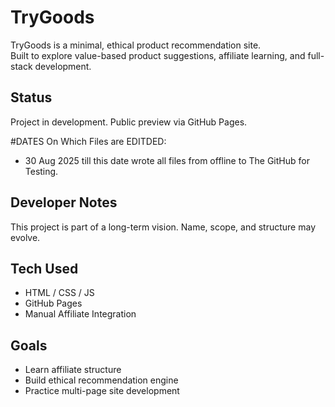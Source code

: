 # TryGoods

TryGoods is a minimal, ethical product recommendation site.  
Built to explore value-based product suggestions, affiliate learning, and full-stack development.

## Status
Project in development. Public preview via GitHub Pages.

#DATES On Which Files are EDITDED:
- 30 Aug 2025 till this date wrote all files from offline to The GitHub for Testing.

## Developer Notes
This project is part of a long-term vision. Name, scope, and structure may evolve.

## Tech Used
- HTML / CSS / JS
- GitHub Pages
- Manual Affiliate Integration

## Goals
- Learn affiliate structure
- Build ethical recommendation engine
- Practice multi-page site development
